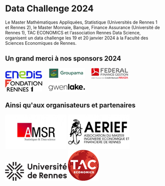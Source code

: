 # Data Challenge 2024

Le Master Mathématiques Appliquées, Statistique (Universités de Rennes 1 et Rennes 2), le Master Monnaie, Banque, Finance Assurance (Université de Rennes 1), TAC ECONOMICS et l‘association Rennes Data Science, organisent un data challenge les 19 et 20 janvier 2024 à la Faculté des Sciences Economiques de Rennes.


## Un grand merci à nos sponsors 2024

<a href="https://www.enedis.fr" target="_blank"><img src="img/logo_enedis.png" width="120"></a> &nbsp; &nbsp;
<a href="https://www.groupama.fr/" target="_blank"><img src="img/Groupama_FB_RVB.jpg" width="120"></a> &nbsp; &nbsp;
<a href="https://www.federal-finance-gestion.fr" target="_blank"><img src="img/arkea-300x89.png" width="120"></a> &nbsp; &nbsp;
<a href="https://fondation.univ-rennes.fr/" target="_blank"><img src="img/logo-Fondation-Rennes1-couleur-nobaseline.png" width="120"></a> &nbsp; &nbsp;
<a href="https://www.gwenlake.com/" target="_blank"><img src="img/gwenlake.png" width="120"></a> &nbsp; &nbsp;


## Ainsi qu'aux organisateurs et partenaires

<a href="https://eco.univ-rennes.fr/amsr" target="_blank"><img src="img/logo_amsr.jpg" width="200"></a>
<a href="https://eco.univ-rennes.fr/aerief" target="_blank"><img src="img/logo_aerief.jpg" width="200"></a>
<a href="https://www.univ-rennes.fr/" target="_blank"><img src="img/UNIRENNES_LOGOnoir_0.png" width="200"></a>
<a href="https://taceconomics.com" target="_blank"><img src="img/taceconomics-100px-white.png" width="100"></a>
